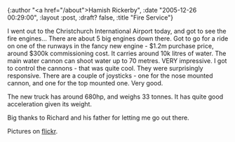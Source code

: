 {:author "<a href=\"/about\">Hamish Rickerby</a>", :date "2005-12-26 00:29:00", :layout :post, :draft? false, :title "Fire Service"}

I went out to the Christchurch International Airport today, and got to see the fire engines...  There are about 5  big engines down there.  Got to go for a ride on one of the runways in the fancy new engine - $1.2m purchase price, around $300k commissioning cost.  It carries around 10k litres of water.  The main water cannon can shoot water up to 70 metres.  VERY impressive.  I got to control the cannons - that was quite cool.  They were surprisingly responsive.  There are a couple of joysticks - one for the nose mounted cannon, and one for the top mounted one.  Very good.<p>The new truck has around 680hp, and weighs 33 tonnes.  It has quite good acceleration given its weight.<p>Big thanks to Richard and his father for letting me go out there.<p>Pictures on <a href='http://flickr.com/photos/rickerbh/'>flickr</a>.
